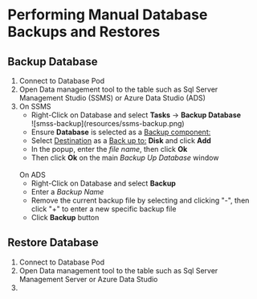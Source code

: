 # Performing Manual Database Backups and Restores

## Backup Database
1. Connect to Database Pod
2. Open Data management tool to the table such as Sql Server Management Studio (SSMS) or Azure Data Studio (ADS)
3. On SSMS 
   <ul>
        <li>Right-Click on Database and select <b>Tasks</b> -> <b>Backup Database</b></li> 
        ![smss-backup](resources/ssms-backup.png) 
        <li>Ensure <b>Database</b> is selected as a <u>Backup component:</u></li>
        <li>Select <u>Destination</u> as a <u>Back up to:</u> <b>Disk</b> and click <b>Add</b></li>
        <li>In the popup, enter the <i>file name</i>, then click <b>Ok</b></li><li>Then click <b>Ok</b> on the main <i>Backup Up Database</i> window</li>
    </ul>
    <br />   
    On ADS
    <ul>    
        <li>Right-Click on Database and select <b>Backup</b></li>
        <li>Enter a <i>Backup Name</i></li>
        <li>Remove the current backup file by selecting and clicking "-", then click "+" to enter a new specific backup file</li>
        <li>Click <b>Backup</b> button</li>
    </ul>

## Restore Database
1. Connect to Database Pod
2. Open Data management tool to the table such as Sql Server Management Server or Azure Data Studio
3. 